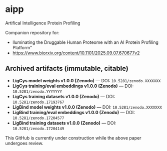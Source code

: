 # aipp
Artifical Intelligence Protein Profiling

Companion repository for:
-  lluminating the Druggable Human Proteome with an AI Protein Profiling Platform"
-  https://www.biorxiv.org/content/10.1101/2025.09.07.670677v2

## Archived artifacts (immutable, citable)

- **LigCys model weights v1.0.0 (Zenodo)** — DOI: `10.5281/zenodo.XXXXXXX`
- **LigCys training/eval embeddings v1.0.0 (Zenodo)** — DOI: `10.5281/zenodo.YYYYYYY`
- **LigCys training datasets v1.0.0 (Zenodo)**  — DOI: `10.5281/zenodo.17193767`
- **LigBind model weights v1.0.0 (Zenodo)** — DOI: `10.5281/zenodo.XXXXXXX`
- **LigBind training/eval embeddings v1.0.0 (Zenodo)** — DOI: `10.5281/zenodo.17204577`
- **LigBind training datasets v1.0.0 (Zenodo)** — DOI: `10.5281/zenodo.17204149`

This GitHub is currently under construction while the above paper undergoes review.
